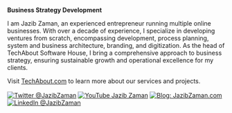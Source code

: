**Business Strategy Development**

I am Jazib Zaman, an experienced entrepreneur running multiple online businesses. With over a decade of experience, I specialize in developing ventures from scratch, encompassing development, process planning, system and business architecture, branding, and digitization. As the head of TechAbout Software House, I bring a comprehensive approach to business strategy, ensuring sustainable growth and operational excellence for my clients.

Visit [TechAbout.com](https://techabout.com) to learn more about our services and projects.

<div align="left">
    <p>
        <a href="https://twitter.com/JazibZaman/"><img alt="Twitter @JazibZaman" align="center" src="https://img.shields.io/badge/-@JazibZaman-gray.svg?colorA=6A788D&colorB=1da1f2&style=for-the-badge" /></a>
        <a href="https://www.youtube.com/@TechAbout"><img alt="YouTube Jazib Zaman" align="center" src="https://img.shields.io/badge/YOUTUBE-gray.svg?colorA=6A788D&colorB=6A788D&style=for-the-badge" /></a>
        <a href="https://JazibZaman.com/"><img alt="Blog: JazibZaman.com" align="center" src="https://img.shields.io/badge/-MY%20BLOG-gray.svg?colorA=6A788D&colorB=6A788D&style=for-the-badge" /></a>
        <a href="https://www.linkedin.com/in/JazibZaman/"><img alt="LinkedIn @JazibZaman" align="center" src="https://img.shields.io/badge/LINKEDIN-gray.svg?colorA=6A788D&colorB=6A788D&style=for-the-badge" /></a>
    </p>
</div>
